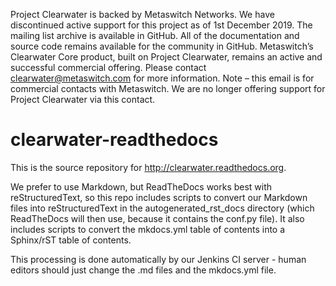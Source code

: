 Project Clearwater is backed by Metaswitch Networks.  We have discontinued active support for this project as of 1st December 2019.  The mailing list archive is available in GitHub.  All of the documentation and source code remains available for the community in GitHub.  Metaswitch’s Clearwater Core product, built on Project Clearwater, remains an active and successful commercial offering.  Please contact clearwater@metaswitch.com for more information. Note – this email is for commercial contacts with Metaswitch.  We are no longer offering support for Project Clearwater via this contact.

# clearwater-readthedocs

This is the source repository for http://clearwater.readthedocs.org.

We prefer to use Markdown, but ReadTheDocs works best with reStructuredText, so this repo includes scripts to convert our Markdown files into reStructuredText in the autogenerated_rst_docs directory (which ReadTheDocs will then use, because it contains the conf.py file). It also includes scripts to convert the mkdocs.yml table of contents into a Sphinx/rST table of contents.

This processing is done automatically by our Jenkins CI server - human editors should just change the .md files and the mkdocs.yml file.
